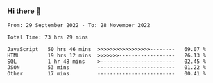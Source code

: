 ### Hi there 👋

<!--START_SECTION:waka-->

```text
From: 29 September 2022 - To: 28 November 2022

Total Time: 73 hrs 29 mins

JavaScript   50 hrs 46 mins  >>>>>>>>>>>>>>>>>--------   69.07 %
HTML         19 hrs 12 mins  >>>>>>>------------------   26.13 %
SQL          1 hr 48 mins    >------------------------   02.45 %
JSON         53 mins         -------------------------   01.22 %
Other        17 mins         -------------------------   00.41 %
```

<!--END_SECTION:waka-->

<!--
**tranhieu1906/tranhieu1906** is a ✨ _special_ ✨ repository because its `README.md` (this file) appears on your GitHub profile.

Here are some ideas to get you started:

- 🔭 I’m currently working on ...
- 🌱 I’m currently learning ...
- 👯 I’m looking to collaborate on ...
- 🤔 I’m looking for help with ...
- 💬 Ask me about ...
- 📫 How to reach me: ...
- 😄 Pronouns: ...
- ⚡ Fun fact: ...
-->
